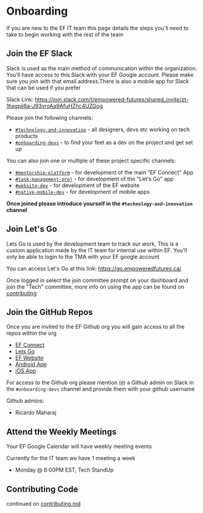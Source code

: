 # Onboarding

If you are new to the EF IT team this page details the steps you'll need to take to begin working with the rest of the team

## Join the EF Slack

Slack is used as the main method of communication within the organization. You'll have access to this Slack with your EF Google account. Please make sure you join with that email address.There is also a mobile app for Slack that can be used if you prefer

Slack Link: https://join.slack.com/t/empowered-futures/shared_invite/zt-1hxgpij6a-J93vroAa9AfuHZhc4UZGog

Please join the following channels:

- [`#technology-and-innovation`](https://empowered-futures.slack.com/archives/C02F9BRQ3LL) - all designers, devs etc working on tech products
- [`#onboarding-devs`](https://empowered-futures.slack.com/archives/C04NZJN9C6Q) - to find your feet as a dev on the project and get set up

You can also join one or multiple of these project specific channels:

- [`#mentorship-platform`](https://empowered-futures.slack.com/archives/C04219RQTP1) - for development of the main "EF Connect" App
- [`#task-management-proj`](https://empowered-futures.slack.com/archives/C04FFB45W5Q) - for development of the "Let's Go" app
- [`#website-dev`](https://empowered-futures.slack.com/archives/C07326VKLJK) - for development of the EF website
- [`#native-mobile-dev`](https://empowered-futures.slack.com/archives/C05TMNZ4LUX) - for development of mobile apps

**Once joined please introduce yourself in the `#technology-and-innovation` channel**

## Join Let's Go

Lets Go is used by the development team to track our work, This is a custom application made by the IT team for internal use within EF. You'll only be able to login to the TMA with your EF google account

You can access Let's Go at this link: https://go.empoweredfutures.ca/

Once logged in select the join committee prompt on your dashboard and join the "Tech" committee, more info on using the app can be found on [contributing](./contributing.md)

## Join the GitHub Repos

Once you are invited to the EF Github org you will gain access to all the repos within the org

- [EF Connect](https://github.com/empoweredfutures/mentorship-platform)
- [Lets Go](https://github.com/empoweredfutures/internalFE)
- [EF Website](https://github.com/empoweredfutures/EF_Website)
- [Android App](https://github.com/empoweredfutures/mentorship-platform-android)
- [iOS App](https://github.com/empoweredfutures/mentorship-platform-ios)

For access to the Github org please mention (`@`) a Github admin on Slack in the `#onboarding-devs` channel and provide them with your github username

Github admins:

- Ricardo Maharaj

## Attend the Weekly Meetings

Your EF Google Calendar will have weekly meeting events

Currently for the IT team we have 1 meeting a week

- Monday @ 6:00PM EST, Tech StandUp

## Contributing Code

continued on [contributing.md](./contributing.md)
